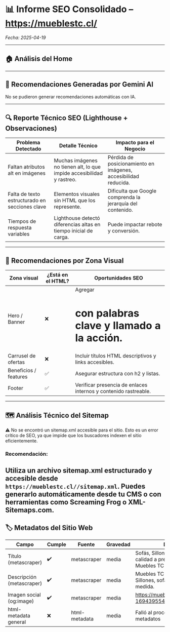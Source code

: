 # 📊 Informe SEO Consolidado – https://mueblestc.cl/

_Fecha: 2025-04-19_

---

## 🏠 Análisis del Home


---

## 🧠 Recomendaciones Generadas por Gemini AI

No se pudieron generar recomendaciones automáticas con IA.

---

## 🔍 Reporte Técnico SEO (Lighthouse + Observaciones)

| Problema Detectado | Detalle Técnico | Impacto para el Negocio |
|--------------------|-----------------|--------------------------|
| Faltan atributos alt en imágenes | Muchas imágenes no tienen alt, lo que impide accesibilidad y rastreo. | Pérdida de posicionamiento en imágenes, accesibilidad reducida. |
| Falta de texto estructurado en secciones clave | Elementos visuales sin HTML que los represente. | Dificulta que Google comprenda la jerarquía del contenido. |
| Tiempos de respuesta variables | Lighthouse detectó diferencias altas en tiempo inicial de carga. | Puede impactar rebote y conversión. |

---

## 🧩 Recomendaciones por Zona Visual

| Zona visual        | ¿Está en el HTML? | Oportunidades SEO |
|--------------------|-------------------|--------------------|
| Hero / Banner      | ❌                | Agregar <h1> con palabras clave y llamado a la acción. |
| Carrusel de ofertas| ❌                | Incluir títulos HTML descriptivos y links accesibles. |
| Beneficios / features | ✅           | Asegurar estructura con h2 y listas. |
| Footer             | ✅                | Verificar presencia de enlaces internos y contenido rastreable. |

---

## 🗺️ Análisis Técnico del Sitemap

⚠️ No se encontró un sitemap.xml accesible para el sitio. Esto es un error crítico de SEO, ya que impide que los buscadores indexen el sitio eficientemente.

### Recomendación:
Utiliza un archivo sitemap.xml estructurado y accesible desde `https://mueblestc.cl//sitemap.xml`. Puedes generarlo automáticamente desde tu CMS o con herramientas como Screaming Frog o XML-Sitemaps.com.
---

## 🏷️ Metadatos del Sitio Web

| Campo                          | Cumple | Fuente         | Gravedad | Detalle |
|-------------------------------|--------|----------------|----------|---------|
| Título (metascraper) | ✔️ | metascraper | media | Sofás, Sillones y Muebles de calidad a precios increíbles - Muebles TC |
| Descripción (metascraper) | ✔️ | metascraper | media | Muebles TC - Tapicería Chile. Sillones, sofás, muebles a medida. |
| Imagen social (og:image) | ✔️ | metascraper | media | https://mueblestc.cl/img/logo-1694395542.jpg |
| html-metadata general | ❌ | html-metadata | media | Falló al procesar los metadatos |
